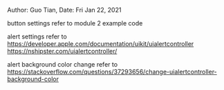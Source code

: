 Author: Guo Tian, Date: Fri Jan 22, 2021

button settings refer to module 2 example code

alert settings refer to 
https://developer.apple.com/documentation/uikit/uialertcontroller
https://nshipster.com/uialertcontroller/

alert background color change refer to
https://stackoverflow.com/questions/37293656/change-uialertcontroller-background-color
